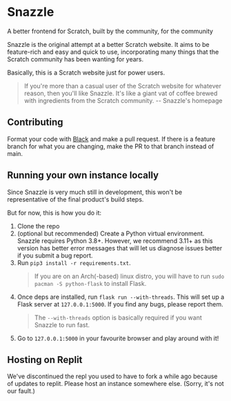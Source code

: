 # Snazzle

A better frontend for Scratch, built by the community, for the community

Snazzle is the original attempt at a better Scratch website. It aims to be feature-rich and easy and quick to use, incorporating many things that the Scratch community has been wanting for years.

Basically, this is a Scratch website just for power users.

> If you're more than a casual user of the Scratch website for whatever reason, then you'll like Snazzle.
> It's like a giant vat of coffee brewed with ingredients from the Scratch community.
-- Snazzle's homepage

## Contributing

Format your code with [Black](https://github.com/psf/black) and make a pull request. If there is a feature branch for what you are changing, make the PR to that branch instead of main.

## Running your own instance locally

Since Snazzle is very much still in development, this won't be representative of the final product's build steps.

But for now, this is how you do it:

1. Clone the repo
2. (optional but recommended) Create a Python virtual environment. Snazzle requires Python 3.8+. However, we recommend 3.11+ as this version has better error messages that will let us diagnose issues better if you submit a bug report.
3. Run `pip3 install -r requirements.txt`.
   > If you are on an Arch(-based) linux distro, you will have to run `sudo pacman -S python-flask` to install Flask.
4. Once deps are installed, run `flask run --with-threads`. This will set up a Flask server at `127.0.0.1:5000`. If you find any bugs, please report them.
   > The `--with-threads` option is basically required if you want Snazzle to run fast.
5. Go to `127.0.0.1:5000` in your favourite browser and play around with it!

## Hosting on Replit
We've discontinued the repl you used to have to fork a while ago because of updates to replit. Please host an instance somewhere else. (Sorry, it's not our fault.)
